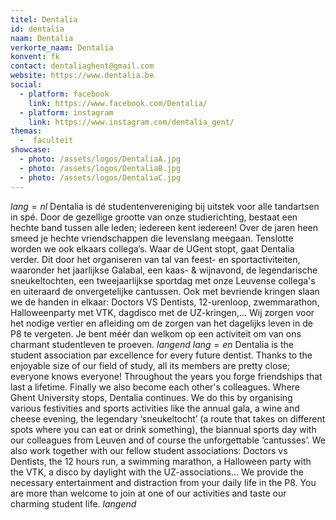 ```yaml
---
titel: Dentalia
id: dentalia
naam: Dentalia
verkorte_naam: Dentalia
konvent: fk
contact: dentaliaghent@gmail.com
website: https://www.dentalia.be
social:
  - platform: facebook
    link: https://www.facebook.com/Dentalia/
  - platform: instagram
    link: https://www.instagram.com/dentalia_gent/
themas:
  -  faculteit
showcase:
  - photo: /assets/logos/DentaliaA.jpg
  - photo: /assets/logos/DentaliaB.jpg
  - photo: /assets/logos/DentaliaC.jpg
---
```


$lang=nl$ 
Dentalia is dé studentenvereniging bij uitstek voor alle tandartsen in spé. Door de gezellige grootte van onze studierichting, bestaat een hechte band tussen alle leden; iedereen kent iedereen! Over de jaren heen smeed je hechte vriendschappen die levenslang meegaan. Tenslotte worden we ook elkaars collega’s.
Waar de UGent stopt, gaat Dentalia verder. Dit door het organiseren van tal van feest- en sportactiviteiten, waaronder het jaarlijkse Galabal, een kaas- & wijnavond, de legendarische sneukeltochten, een tweejaarlijkse sportdag met onze Leuvense collega's en uiteraard de onvergetelijke cantussen. Ook met bevriende kringen slaan we de handen in elkaar: Doctors VS Dentists, 12-urenloop, zwemmarathon, Halloweenparty met VTK, dagdisco met de UZ-kringen,… Wij zorgen voor het nodige vertier en afleiding om de zorgen van het dagelijks leven in de P8 te vergeten. Je bent méér dan welkom op een activiteit om van ons charmant studentleven te proeven. 
$langend$ 
$lang=en$ 
Dentalia is the student association par excellence for every future dentist. Thanks to the enjoyable size of our field of study, all its members are pretty close; everyone knows everyone! Throughout the years you forge friendships that last a lifetime. Finally we also become each other's colleagues. Where Ghent University stops, Dentalia continues. We do this by organising various festivities and sports activities like the annual gala, a wine and cheese evening, the legendary ‘sneukeltocht’ (a route that takes on different spots where you can eat or drink something), the biannual sports day with our colleagues from Leuven and of course the unforgettable ‘cantusses’. We also work together with our fellow student associations: Doctors vs Dentists, the 12 hours run, a swimming marathon, a Halloween party with the VTK, a disco by daylight with the UZ-associations… We provide the necessary entertainment and distraction from your daily life in the P8. You are more than welcome to join at one of our activities and taste our charming student life. 
$langend$ 


